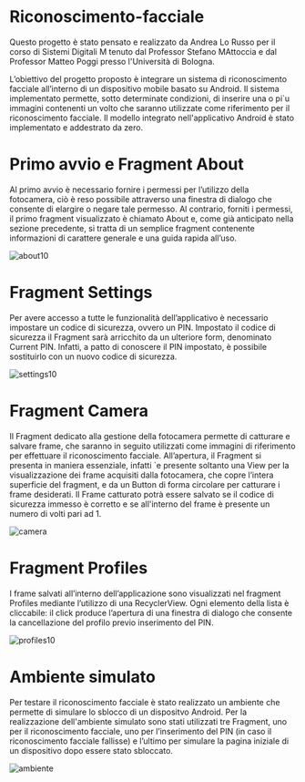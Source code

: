 # Riconoscimento-facciale

Questo progetto è stato pensato e realizzato da Andrea Lo Russo per il corso di Sistemi Digitali M tenuto dal Professor Stefano MAttoccia e dal Professor Matteo Poggi presso l'Università di Bologna.

L’obiettivo del progetto proposto è integrare un sistema di riconoscimento facciale all’interno di un dispositivo mobile basato su Android. Il sistema implementato permette, sotto determinate condizioni, di inserire una o pi`u immagini contenenti un volto che saranno utilizzate
come riferimento per il riconoscimento facciale. Il modello integrato nell'applicativo Android è stato implementato e addestrato da zero.


# Primo avvio e Fragment About
Al primo avvio è necessario fornire i permessi per l’utilizzo della fotocamera, ciò è reso possibile attraverso
una finestra di dialogo che consente di elargire o negare tale permesso. Al contrario, forniti i permessi, il primo fragment visualizzato è chiamato About e, come già anticipato nella sezione precedente, si tratta di un semplice fragment contenente informazioni di carattere generale e una guida rapida all’uso.

![about10](https://github.com/Andrisky/Riconoscimento-facciale/assets/46251425/6ed9b851-76d6-4fae-ae33-aad71bd67683)

# Fragment Settings
Per avere accesso a tutte le funzionalità dell’applicativo è necessario impostare un codice di sicurezza, ovvero un PIN. Impostato il codice di sicurezza il Fragment sarà arricchito da un ulteriore form, denominato Current PIN. Infatti, a patto di conoscere il PIN impostato, è possibile sostituirlo con un nuovo codice di sicurezza.

![settings10](https://github.com/Andrisky/Riconoscimento-facciale/assets/46251425/0c8512bd-dccc-4228-ad28-25c843c9347d)

# Fragment Camera

Il Fragment dedicato alla gestione della fotocamera permette di catturare e salvare frame, che saranno
in seguito utilizzati come immagini di riferimento per effettuare il riconoscimento facciale.  All’apertura,
il Fragment si presenta in maniera essenziale, infatti `e presente soltanto una View per la visualizzazione
dei frame acquisiti dalla fotocamera, che copre l’intera superficie del fragment, e da un Button di forma
circolare per catturare i frame desiderati. Il Frame catturato potrà essere salvato se  il codice di sicurezza immesso è corretto e se all'interno del frame è presente un numero di volti pari ad 1.

![camera](https://github.com/Andrisky/Riconoscimento-facciale/assets/46251425/72a7ad4a-e6a4-4a72-b8f4-0c02981201f8)

# Fragment Profiles
I frame salvati all’interno dell’applicazione sono visualizzati nel fragment Profiles mediante l’utilizzo di una RecyclerView. Ogni elemento della lista è cliccabile: il click produce l’apertura di una finestra di dialogo che consente la cancellazione del profilo previo inserimento del PIN.

![profiles10](https://github.com/Andrisky/Riconoscimento-facciale/assets/46251425/7a74f557-5fa3-4b81-8bd6-928590e5ff45)

# Ambiente simulato
Per testare il riconoscimento facciale è stato realizzato un ambiente che permette di simulare lo sblocco di un dispositvo Android.
Per la realizzazione dell'ambiente simulato sono stati utilizzati tre Fragment, uno per il riconoscimento facciale, uno per l’inserimento del PIN (in caso il riconoscimento facciale fallisse) e l’ultimo per simulare la pagina iniziale di un dispositivo dopo essere stato sbloccato.

![ambiente](https://github.com/Andrisky/Riconoscimento-facciale/assets/46251425/e54e9921-a1b2-4ef9-aef6-69db76c84c78)

